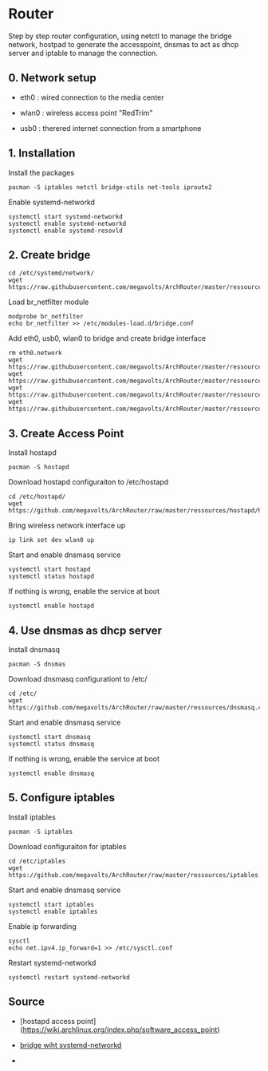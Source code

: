 # Router
Step by step router configuration, using netctl to manage the bridge network, hostpad to generate the accesspoint, dnsmas to act as dhcp server and iptable to manage the connection.

## 0. Network setup

* eth0 : wired connection to the media center

* wlan0 : wireless access point "RedTrim"

* usb0 : therered internet connection from a smartphone

## 1. Installation
Install the packages
```
pacman -S iptables netctl bridge-utils net-tools iproute2
```
Enable systemd-networkd
```
systemctl start systemd-networkd 
systemctl enable systemd-networkd 
systemctl enable systemd-resovld
```

## 2. Create bridge
```
cd /etc/systemd/network/
wget https://raw.githubusercontent.com/megavolts/ArchRouter/master/ressources/netctl/br0.netdev
```
Load br_netfilter module
```
modprobe br_netfilter
echo br_netfilter >> /etc/modules-load.d/bridge.conf
```
Add eth0, usb0, wlan0 to bridge and create bridge interface
```
rm eth0.network
wget https://raw.githubusercontent.com/megavolts/ArchRouter/master/ressources/netctl/wlan0.network
wget https://raw.githubusercontent.com/megavolts/ArchRouter/master/ressources/netctl/eth0.network
wget https://raw.githubusercontent.com/megavolts/ArchRouter/master/ressources/netctl/usb0.network
wget https://raw.githubusercontent.com/megavolts/ArchRouter/master/ressources/netctl/br0.network
```
## 3. Create Access Point
Install hostapd
```
pacman -S hostapd
```
Download hostapd configuraiton to /etc/hostapd
```
cd /etc/hostapd/
wget https://github.com/megavolts/ArchRouter/raw/master/ressources/hostapd/hostapd.conf
```
Bring wireless network interface up
```
ip link set dev wlan0 up
```
Start and enable dnsmasq service
```
systemctl start hostapd
systemctl status hostapd
```
If nothing is wrong, enable the service at boot
```
systemctl enable hostapd
```

## 4. Use dnsmas as dhcp server
Install dnsmasq
```
pacman -S dnsmas
```
Download dnsmasq configurationt to /etc/
```
cd /etc/
wget https://github.com/megavolts/ArchRouter/raw/master/ressources/dnsmasq.conf
```
Start and enable dnsmasq service
```
systemctl start dnsmasq
systemctl status dnsmasq
```
If nothing is wrong, enable the service at boot
```
systemctl enable dnsmasq
```
## 5. Configure iptables
Install iptables
```
pacman -S iptables
```
Download configuraiton for iptables
```
cd /etc/iptables
wget https://github.com/megavolts/ArchRouter/raw/master/ressources/iptables.rules
```
Start and enable dnsmasq service
```
systemctl start iptables
systemctl enable iptables
```

Enable ip forwarding
```
sysctl 
echo net.ipv4.ip_forward=1 >> /etc/sysctl.conf    
```
Restart systemd-networkd
```
systemctl restart systemd-networkd
```



## Source
* [hostapd access point] (https://wiki.archlinux.org/index.php/software_access_point)

* [bridge wiht systemd-networkd](https://wiki.archlinux.org/index.php/Systemd-networkd#Bridge_interface)

* 
